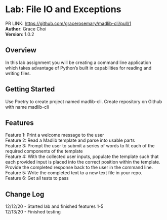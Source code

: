 # Lab: File IO and Exceptions
PR LINK: https://github.com/gracerosemary/madlib-cli/pull/1   
**Author**: Grace Choi  
**Version**: 1.0.2   

## Overview
In this lab assignment you will be creating a command line application which takes advantage of Python’s built in capabilities for reading and writing files.

## Getting Started
Use Poetry to create project named madlib-cli.
Create repository on Github with name madlib-cli

## Features
Feature 1: Print a welcome message to the user  
Feature 2: Read a Madlib template and parse into usable parts  
Feature 3: Prompt the user to submit a series of words to fit each of the required components of the template  
Feature 4: With the collected user inputs, populate the template such that each provided input is placed into the correct position within the template. Provide the completed response back to the user in the command line.  
Feature 5: Write the completed text to a new text file in your repo.  
Feature 6: Get all tests to pass  

## Change Log
12/12/20 - Started lab and finished features 1-5  
12/13/20 - Finished testing
